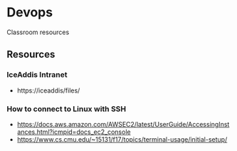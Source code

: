 # Devops
Classroom resources


## Resources

### IceAddis Intranet

* https://iceaddis/files/

### How to connect to Linux with SSH

* https://docs.aws.amazon.com/AWSEC2/latest/UserGuide/AccessingInstances.html?icmpid=docs_ec2_console
* https://www.cs.cmu.edu/~15131/f17/topics/terminal-usage/initial-setup/
